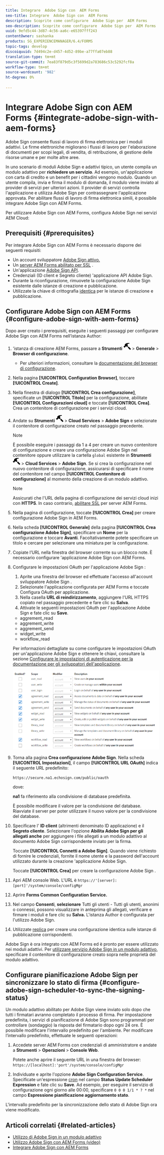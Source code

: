 ```yaml
---
title: Integrare  Adobe Sign con  AEM Forms
seo-title: Integrare  Adobe Sign con  AEM Forms
description: Scoprite come configurare  Adobe Sign per  AEM Forms
seo-description: Scoprite come configurare  Adobe Sign per  AEM Forms
uuid: 9efd5c44-3d87-4c56-aa6c-e65397fff243
contentOwner: sashanka
products: SG_EXPERIENCEMANAGER/6.4/FORMS
topic-tags: develop
discoiquuid: 7d494c2e-d457-4d52-89be-a77ffa07eb88
translation-type: tm+mt
source-git-commit: 7ea83f879d5c3f5699d2a783686c53c5292fcf8a
workflow-type: tm+mt
source-wordcount: '982'
ht-degree: 0%

---
```



# Integrare  Adobe Sign con  AEM Forms {#integrate-adobe-sign-with-aem-forms}

 Adobe Sign consente flussi di lavoro di firma elettronica per i moduli adattivi. Le firme elettroniche migliorano i flussi di lavoro per l&#39;elaborazione di documenti per scopi legali, di vendita, di retribuzione, di gestione delle risorse umane e per molte altre aree.

In uno scenario di moduli  Adobe Sign e adattivi tipico, un utente compila un modulo adattivo per **richiedere un servizio**. Ad esempio, un&#39;applicazione con carta di credito e un benefit per i cittadini vengono modulo. Quando un utente compila, invia e firma il modulo di domanda, il modulo viene inviato al provider di servizi per ulteriori azioni. Il provider di servizi controlla l&#39;applicazione e utilizza  Adobe Sign per contrassegnare l&#39;applicazione approvata. Per abilitare flussi di lavoro di firma elettronica simili, è possibile integrare  Adobe Sign con  AEM Forms.

Per utilizzare  Adobe Sign con  AEM Forms, configura  Adobe Sign nei servizi AEM Cloud:

## Prerequisiti {#prerequisites}

Per integrare  Adobe Sign con  AEM Forms è necessario disporre dei seguenti requisiti:

* Un account sviluppatore [ Adobe Sign attivo.](https://acrobat.adobe.com/us/en/why-adobe/developer-form.html)
* Un [server AEM Forms abilitato per SSL](/help/sites-administering/ssl-by-default.md) .
* Un&#39;applicazione [ Adobe Sign API](https://www.adobe.io/apis/documentcloud/sign/docs.html#!adobedocs/adobe-sign/master/gstarted/create_app.md).
* Credenziali (ID client e Segreto cliente) &#39;applicazione API Adobe Sign.
* Durante la riconfigurazione, rimuovete la configurazione Adobe Sign esistente  dalle istanze di creazione e pubblicazione.
* Utilizzate la chiave di crittografia [identica](/help/sites-administering/security-checklist.md#make-sure-you-properly-replicate-encryption-keys-when-needed) per le istanze di creazione e pubblicazione.

## Configurare  Adobe Sign con  AEM Forms {#configure-adobe-sign-with-aem-forms}

Dopo aver creato i prerequisiti, eseguite i seguenti passaggi per configurare  Adobe Sign con  AEM Forms nell’istanza Author:

1. &#39;istanza di creazione AEM Forms, passare a **Strumenti** ![martello](assets/hammer.png) > **Generale** > **Browser di configurazione**.
   * Per ulteriori informazioni, consultare la [documentazione del browser di configurazione](/help/sites-administering/configurations.md).
1. Nella pagina **[!UICONTROL Configuration Browser]**, toccare **[!UICONTROL Create]**.
1. Nella finestra di dialogo **[!UICONTROL Crea configurazione]**, specificate un **[!UICONTROL Titolo]** per la configurazione, abilitate **[!UICONTROL Configurazioni cloud]** e toccate **[!UICONTROL Crea]**. Crea un contenitore di configurazione per i servizi cloud.
1. Andate su **Strumenti** ![martello](assets/hammer.png) > **Cloud Services** > **Adobe Sign** e selezionate il contenitore di configurazione creato nel passaggio precedente.

   >[!NOTE]
   >
   >È possibile eseguire i passaggi da 1 a 4 per creare un nuovo contenitore di configurazione e creare una configurazione Adobe Sign  nel contenitore oppure utilizzare la cartella `global` esistente in **Strumenti** ![martello](assets/hammer.png) > **Cloud Services** > **Adobe Sign**. Se si crea la configurazione nel nuovo contenitore di configurazione, assicurarsi di specificare il nome del contenitore nel campo **[!UICONTROL Contenitore di configurazione]** al momento della creazione di un modulo adattivo.

   >[!NOTE]
   Assicurati che l&#39;URL della pagina di configurazione dei servizi cloud inizi con **HTTPS**. In caso contrario, [abilitare SSL](/help/sites-administering/ssl-by-default.md) per  server AEM Forms.

1. Nella pagina di configurazione, toccate **[!UICONTROL Crea]** per creare  configurazione Adobe Sign in  AEM Forms.
1. Nella scheda **[!UICONTROL Generale]** della pagina **[!UICONTROL Crea  configurazione Adobe Sign]**, specificare un **Nome** per la configurazione e toccare **Avanti**. Facoltativamente potete specificare un titolo e cercare per selezionare una miniatura per la configurazione.

1. Copiate l’URL nella finestra del browser corrente su un blocco note. È necessario configurare &#39;applicazione Adobe Sign con  AEM Forms.

1. Configurare le impostazioni OAuth per l&#39;applicazione Adobe Sign :

   1. Aprite una finestra del browser ed effettuate l&#39;accesso all&#39;account sviluppatore Adobe Sign .
   1. Selezionate l&#39;applicazione configurata per  AEM Forms e toccate Configura OAuth per applicazione.
   1. Nella casella **URL di reindirizzamento**, aggiungere l&#39;URL HTTPS copiato nel passaggio precedente e fare clic su **Salva**.
   1. Attivate le seguenti impostazioni OAuth per l&#39;applicazione Adobe Sign  e fate clic su **Save**.
   * aggrement_read
   * aggrement_write
   * aggrement_send
   * widget_write
   * workflow_read

   Per informazioni dettagliate su come configurare le impostazioni OAuth per un&#39;applicazione Adobe Sign  e ottenere le chiavi, consultare la sezione [Configurare le impostazioni di autenticazione per la documentazione per gli sviluppatori dell&#39;applicazione](https://www.adobe.io/apis/documentcloud/sign/docs.html#!adobedocs/adobe-sign/master/gstarted/configure_oauth.md).

   ![Configurazione OAuth](assets/oauthconfig_new.png)

1. Torna alla pagina **Crea  configurazione Adobe Sign**. Nella scheda **[!UICONTROL Impostazioni]**, il campo **[!UICONTROL URL OAuth]** indica il seguente URL predefinito:

   `https://secure.na1.echosign.com/public/oauth`

   dove:

   **na1** fa riferimento alla condivisione di database predefinita.

   È possibile modificare il valore per la condivisione del database. Riavviate il server per poter utilizzare il nuovo valore per la condivisione del database.

1. Specificare l&#39; **ID client** (altrimenti denominato ID applicazione) e il **Segreto cliente**. Selezionare l&#39;opzione **Abilita  Adobe Sign per gli allegati anche** per aggiungere i file allegati a un modulo adattivo al documento Adobe Sign  corrispondente inviato per la firma.

   Toccate **[!UICONTROL Connetti a  Adobe Sign]**. Quando viene richiesto di fornire le credenziali, fornite il nome utente e la password dell&#39;account utilizzato durante la creazione &#39;applicazione Adobe Sign.

   Toccate **[!UICONTROL Crea]** per creare la configurazione Adobe Sign .

1. Apri AEM console Web. L&#39;URL è `https://'[server]:[port]'/system/console/configMgr`
1. Aprire **Forms Common Configuration Service.**
1. Nel campo **Consenti**, **selezionare** Tutti gli utenti - Tutti gli utenti, anonimi o connessi, possono visualizzare in anteprima gli allegati, verificare e firmare i moduli e fare clic su **Salva.** L&#39;istanza Author è configurata per l&#39;utilizzo  Adobe Sign.
1. Utilizzate [replica](/help/sites-deploying/replication.md) per creare una configurazione identica sulle istanze di pubblicazione corrispondenti.

 Adobe Sign è ora integrato con  AEM Forms ed è pronto per essere utilizzato nei moduli adattivi. Per [utilizzare  servizio Adobe Sign in un modulo adattivo](../../forms/using/working-with-adobe-sign.md#configure-adobe-sign-for-an-adaptive-form), specificare il contenitore di configurazione creato sopra nelle proprietà del modulo adattivo.

## Configurare  pianificazione Adobe Sign per sincronizzare lo stato di firma {#configure-adobe-sign-scheduler-to-sync-the-signing-status}

Un  modulo adattivo abilitato per Adobe Sign viene inviato solo dopo che tutti i firmatari avranno completato il processo di firma. Per impostazione predefinita, i servizi di pianificazione di Adobe Sign  sono programmati per controllare (sondaggio) la risposta del firmatario dopo ogni 24 ore. È possibile modificare l&#39;intervallo predefinito per l&#39;ambiente. Per modificare l’intervallo predefinito, effettuate le seguenti operazioni:

1. Accedete  server AEM Forms con credenziali di amministratore e andate a **Strumenti** > **Operazioni** > **Console Web**.

   Potete anche aprire il seguente URL in una finestra del browser:
   `https://[localhost]:'port'/system/console/configMgr`

1. Individuate e aprite l&#39;opzione **Adobe Sign Configuration Service**. Specificate un&#39;espressione [cron](https://en.wikipedia.org/wiki/Cron#CRON_expression) nel campo **Status Update Scheduler Expression** e fate clic su **Save**. Ad esempio, per eseguire il servizio di configurazione ogni giorno alle 00:00, specificare `0 0 0 1/1 * ? *` nel campo **Espressione pianificazione aggiornamento stato**.

L&#39;intervallo predefinito per la sincronizzazione dello stato di  Adobe Sign ora viene modificato.

## Articoli correlati {#related-articles}

* [Utilizzo di  Adobe Sign in un modulo adattivo](../../forms/using/working-with-adobe-sign.md)
* [Utilizzo  Adobe Sign con  AEM Forms (video)](https://helpx.adobe.com/experience-manager/kt/forms/using/adobe-sign-integration-feature-video.html)
* [Integrare  Adobe Sign con  AEM Forms](../../forms/using/adobe-sign-integration-adaptive-forms.md)
